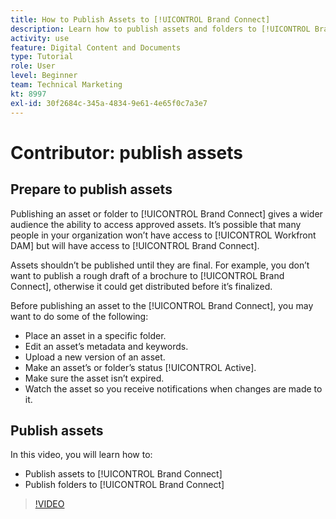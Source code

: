 ```yaml
---
title: How to Publish Assets to [!UICONTROL Brand Connect]
description: Learn how to publish assets and folders to [!UICONTROL Brand Connect] in [!UICONTROL Workfront DAM].
activity: use
feature: Digital Content and Documents
type: Tutorial
role: User
level: Beginner
team: Technical Marketing
kt: 8997
exl-id: 30f2684c-345a-4834-9e61-4e65f0c7a3e7
---
```

# Contributor: publish assets

## Prepare to publish assets

Publishing an asset or folder to [!UICONTROL Brand Connect] gives a wider audience the ability to access approved assets. It’s possible that many people in your organization won’t have access to [!UICONTROL Workfront DAM] but will have access to [!UICONTROL Brand Connect].

Assets shouldn’t be published until they are final. For example, you don’t want to publish a rough draft of a brochure to [!UICONTROL Brand Connect], otherwise it could get distributed before it’s finalized.

Before publishing an asset to the [!UICONTROL Brand Connect], you may want to do some of the following:

* Place an asset in a specific folder.
* Edit an asset’s metadata and keywords.
* Upload a new version of an asset.
* Make an asset’s or folder’s status [!UICONTROL Active].
* Make sure the asset isn’t expired.
* Watch the asset so you receive notifications when changes are made to it.

## Publish assets

In this video, you will learn how to:

* Publish assets to [!UICONTROL Brand Connect]
* Publish folders to [!UICONTROL Brand Connect]

>[!VIDEO](https://video.tv.adobe.com/v/335257/?quality=12)
